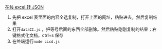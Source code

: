 [在线 excel 转 JSON](https://uutool.cn/excel2json/)

1. 先把 excel 表里面的内容全选复制，打开上面的网址，粘贴进去。然后复制结果
2. 打开`dataCI.js` ，把等号后面的东西全部删除。然后粘贴刚刚复制的结果；右键格式化文档，ctrl+s 保存
3. 在终端运行`node cicd.js`
